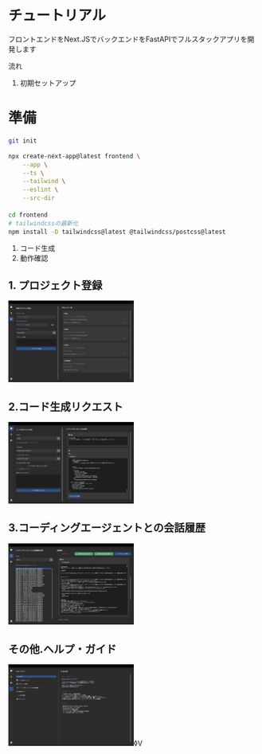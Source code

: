 # チュートリアル
フロントエンドをNext.JSでバックエンドをFastAPIでフルスタックアプリを開発します

流れ

1. 初期セットアップ
# 準備
```bash
git init
```

```bash
npx create-next-app@latest frontend \
    --app \
    --ts \
    --tailwind \
    --eslint \
    --src-dir

cd frontend
# tailwindcssの最新化
npm install -D tailwindcss@latest @tailwindcss/postcss@latest
```
1. コード生成
1. 動作確認


## 1. プロジェクト登録
<img src="../docs/images/プロジェクト管理.png" alt="プロジェクト管理" width="50%" height="50%">

## 2.コード生成リクエスト
<img src="../docs/images/コード生成リクエスト.png" alt="コード生成リクエスト" width="50%" height="50%">

## 3.コーディングエージェントとの会話履歴
<img src="../docs/images/コーディングエージェントとの会話履歴.png" alt="コーディングエージェントとの会話履歴" width="50%" height="50%">

## その他.ヘルプ・ガイド
<img src="../docs/images/ヘルプ・ガイド.png" alt="ヘルプ・ガイド" width="50%" height="50%">◊V